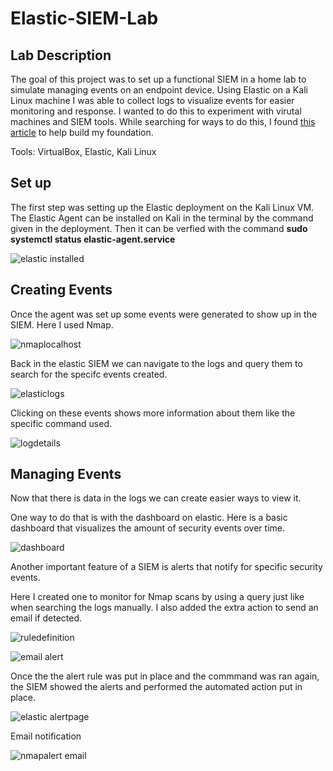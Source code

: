 # Elastic-SIEM-Lab

## Lab Description

The goal of this project was to set up a functional SIEM in a home lab to simulate managing events on an endpoint device. Using Elastic on a Kali Linux machine I was able to collect logs to visualize events for easier monitoring and response. I wanted to do this to experiment with virutal machines and SIEM tools. While searching for ways to do this, I found [this article](https://medium.com/@aali23/a-simple-elastic-siem-lab-6765159ee2b2) to help build my foundation.

Tools: VirtualBox, Elastic, Kali Linux

## Set up
The first step was setting up the Elastic deployment on the Kali Linux VM. The Elastic Agent can be installed on Kali  in the terminal by the command given in the deployment. Then it can be verfied with the command **sudo systemctl status elastic-agent.service**

![elastic installed](https://github.com/user-attachments/assets/b2954ed2-5946-41b5-84a1-7f9a40a38d99)

## Creating Events

Once the agent was set up some events were generated to show up in the SIEM. Here I used Nmap.

![nmaplocalhost](https://github.com/user-attachments/assets/d96a16bf-e722-4736-98b8-308d32701bc6)


Back in the elastic SIEM we can navigate to the logs and query them to search for the specifc events created.

![elasticlogs](https://github.com/user-attachments/assets/848be07d-f55b-4ef2-956d-eb73fb818a7e)

Clicking on these events shows more information about them like the specific command used. 

![logdetails](https://github.com/user-attachments/assets/0b71f4c9-5d93-41c3-8c4a-aa4d118f0e93)

## Managing Events

Now that there is data in the logs we can create easier ways to view it.

One way to do that is with the dashboard on elastic. Here is a basic dashboard that visualizes the amount of security events over time.

![dashboard](https://github.com/user-attachments/assets/0c67e8a2-7eed-43bd-8ce0-0f5715719e7c)

Another important feature of a SIEM is alerts that notify for specific security events.

Here I created one to monitor for Nmap scans by using a query just like when searching the logs manually. I also added the extra action to send an email if detected.

![ruledefinition](https://github.com/user-attachments/assets/600916f9-5a5d-4178-afb0-b89aedbb7405)


![email alert](https://github.com/user-attachments/assets/e9ac9d20-1c16-4c16-8192-690e68b1ef83)



Once the the alert rule was put in place and the commmand was ran again, the SIEM showed the alerts and performed the automated action put in place.

![elastic alertpage](https://github.com/user-attachments/assets/dd98cbee-2926-4637-880d-aab7052a4dfd)

Email notification

![nmapalert email](https://github.com/user-attachments/assets/6e9a41f7-9d55-4e0f-9263-4bbf78ea78cf)

